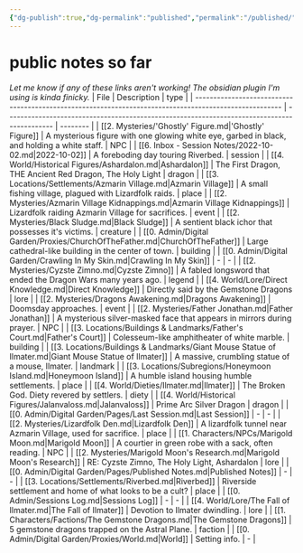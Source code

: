 ```yaml
---
{"dg-publish":true,"dg-permalink":"published","permalink":"/published/","dgHomeLink":true,"dgPassFrontmatter":false}
---
```


# public notes so far
*Let me know if any of these links aren't working! The obsidian plugin I'm using is kinda finicky.*
| File                                                                                                   | Description                                                                                 | type     |
| ------------------------------------------------------------------------------------------------------ | ------------------------------------------------------------------------------------------- | -------- |
| [[2. Mysteries/'Ghostly' Figure.md\|'Ghostly' Figure]]                                                 | A mysterious figure with one glowing white eye, garbed in black, and holding a white staff. | NPC      |
| [[6. Inbox - Session Notes/2022-10-02.md\|2022-10-02]]                                                 | A foreboding day touring Riverbed.                                                          | session  |
| [[4. World/Historical Figures/Ashardalon.md\|Ashardalon]]                                              | The First Dragon, THE Ancient Red Dragon, The Holy Light                                    | dragon   |
| [[3. Locations/Settlements/Azmarin Village.md\|Azmarin Village]]                                       | A small fishing village, plagued with Lizardfolk raids.                                     | place    |
| [[2. Mysteries/Azmarin Village Kidnappings.md\|Azmarin Village Kidnappings]]                           | Lizardfolk raiding Azmarin Village for sacrifices.                                          | event    |
| [[2. Mysteries/Black Sludge.md\|Black Sludge]]                                                         | A sentient black ichor that possesses it's victims.                                         | creature |
| [[0. Admin/Digital Garden/Proxies/ChurchOfTheFather.md\|ChurchOfTheFather]]                            | Large cathedral-like building in the center of town.                                        | building |
| [[0. Admin/Digital Garden/Crawling In My Skin.md\|Crawling In My Skin]]                                | \-                                                                                          | \-       |
| [[2. Mysteries/Cyzste Zimno.md\|Cyzste Zimno]]                                                         | A fabled longsword that ended the Dragon Wars many years ago.                               | legend   |
| [[4. World/Lore/Direct Knowledge.md\|Direct Knowledge]]                                                | Directly said by the Gemstone Dragons                                                       | lore     |
| [[2. Mysteries/Dragons Awakening.md\|Dragons Awakening]]                                               | Doomsday approaches.                                                                        | event    |
| [[2. Mysteries/Father Jonathan.md\|Father Jonathan]]                                                   | A mysterious silver-masked face that appears in mirrors during prayer.                      | NPC      |
| [[3. Locations/Buildings & Landmarks/Father's Court.md\|Father's Court]]                               | Colesseum-like amphitheater of white marble.                                                | building |
| [[3. Locations/Buildings & Landmarks/Giant Mouse Statue of Ilmater.md\|Giant Mouse Statue of Ilmater]] | A massive, crumbling statue of a mouse, Ilmater.                                            | landmark |
| [[3. Locations/Subregions/Honeymoon Island.md\|Honeymoon Island]]                                      | A humble island housing humble settlements.                                                 | place    |
| [[4. World/Dieties/Ilmater.md\|Ilmater]]                                                               | The Broken God. Diety revered by settlers.                                                  | diety    |
| [[4. World/Historical Figures/Jalanvaloss.md\|Jalanvaloss]]                                            | Prime Arc Silver Dragon                                                                     | dragon   |
| [[0. Admin/Digital Garden/Pages/Last Session.md\|Last Session]]                                        | \-                                                                                          | \-       |
| [[2. Mysteries/Lizardfolk Den.md\|Lizardfolk Den]]                                                     | A lizardfolk tunnel near Azmarin Village, used for sacrifice.                               | place    |
| [[1. Characters/NPCs/Marigold Moon.md\|Marigold Moon]]                                                 | A courtier in green robe with a sack, often reading.                                        | NPC      |
| [[2. Mysteries/Marigold Moon's Research.md\|Marigold Moon's Research]]                                 | RE: Cyzste Zimno, The Holy Light, Ashardalon                                                | lore     |
| [[0. Admin/Digital Garden/Pages/Published Notes.md\|Published Notes]]                                  | \-                                                                                          | \-       |
| [[3. Locations/Settlements/Riverbed.md\|Riverbed]]                                                     | Riverside settlement and home of what looks to be a cult?                                   | place    |
| [[0. Admin/Sessions Log.md\|Sessions Log]]                                                             | \-                                                                                          | \-       |
| [[4. World/Lore/The Fall of Ilmater.md\|The Fall of Ilmater]]                                          | Devotion to Ilmater dwindling.                                                              | lore     |
| [[1. Characters/Factions/The Gemstone Dragons.md\|The Gemstone Dragons]]                               | 5 gemstone dragons trapped on the Astral Plane.                                             | faction  |
| [[0. Admin/Digital Garden/Proxies/World.md\|World]]                                                    | Setting info.                                                                               | \-       |
